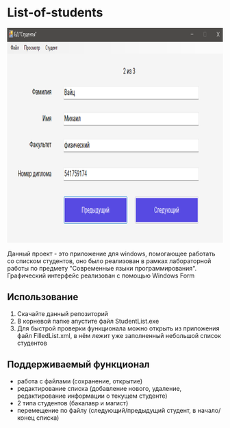 # List-of-students

<img src="Preview.png" height="500">

Данный проект - это приложение для windows, помогающее работать со списком студентов, оно было реализован в рамках лабораторной работы по предмету "Современные языки программирования". Графический интерфейс реализован с помощью Windows Form

## Использование
1. Скачайте данный репозиторий
2. В корневой папке апустите файл StudentList.exe
3. Для быстрой проверки функционала можно открыть из приложения файл FilledList.xml, в нём лежит уже заполненный небольшой список студентов

## Поддерживаемый функционал
- работа с файлами (сохранение, открытие)
- редактирование списка (добавление нового, удаление, редактирование информации о текущем студенте)
- 2 типа студентов (бакалавр и магист)
- перемещение по файлу (следующий/предыдущий студент, в начало/конец списка)
